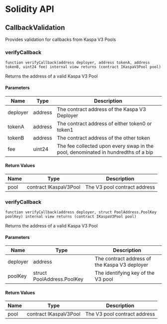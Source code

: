 # Solidity API

## CallbackValidation

Provides validation for callbacks from Kaspa V3 Pools

### verifyCallback

```solidity
function verifyCallback(address deployer, address tokenA, address tokenB, uint24 fee) internal view returns (contract IKaspaV3Pool pool)
```

Returns the address of a valid Kaspa V3 Pool

#### Parameters

| Name | Type | Description |
| ---- | ---- | ----------- |
| deployer | address | The contract address of the Kaspa V3 Deployer |
| tokenA | address | The contract address of either token0 or token1 |
| tokenB | address | The contract address of the other token |
| fee | uint24 | The fee collected upon every swap in the pool, denominated in hundredths of a bip |

#### Return Values

| Name | Type | Description |
| ---- | ---- | ----------- |
| pool | contract IKaspaV3Pool | The V3 pool contract address |

### verifyCallback

```solidity
function verifyCallback(address deployer, struct PoolAddress.PoolKey poolKey) internal view returns (contract IKaspaV3Pool pool)
```

Returns the address of a valid Kaspa V3 Pool

#### Parameters

| Name | Type | Description |
| ---- | ---- | ----------- |
| deployer | address | The contract address of the Kaspa V3 deployer |
| poolKey | struct PoolAddress.PoolKey | The identifying key of the V3 pool |

#### Return Values

| Name | Type | Description |
| ---- | ---- | ----------- |
| pool | contract IKaspaV3Pool | The V3 pool contract address |

